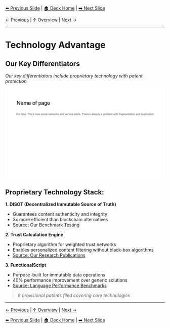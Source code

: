 <!-- Navigation Header -->
[⬅️ Previous Slide](slide16.md) | [🏠 Deck Home](../README.md) | [➡️ Next Slide](slide18.md)

[← Previous](slide16.md) | [↑ Overview](../README.md) | [Next →](slide18.md)

---

# Technology Advantage

## Our Key Differentiators

*Our key differentiators include proprietary technology with patent protection.*

![Technology Advantage](../images/slide11.png)


## Proprietary Technology Stack:

**1. DISOT (Decentralized Immutable Source of Truth)**
- Guarantees content authenticity and integrity
- 3x more efficient than blockchain alternatives
- [Source: Our Benchmark Testing]()

**2. Trust Calculation Engine**
- Proprietary algorithm for weighted trust networks
- Enables personalized content filtering without black-box algorithms
- [Source: Our Research Publications]()

**3. FunctionalScript**
- Purpose-built for immutable data operations
- 40% performance improvement over generic solutions
- [Source: Language Performance Benchmarks]()

> *8 provisional patents filed covering core technologies*



---

[← Previous](slide16.md) | [↑ Overview](../README.md) | [Next →](slide18.md)



<!-- Navigation Footer -->
[⬅️ Previous Slide](slide16.md) | [🏠 Deck Home](../README.md) | [➡️ Next Slide](slide18.md)